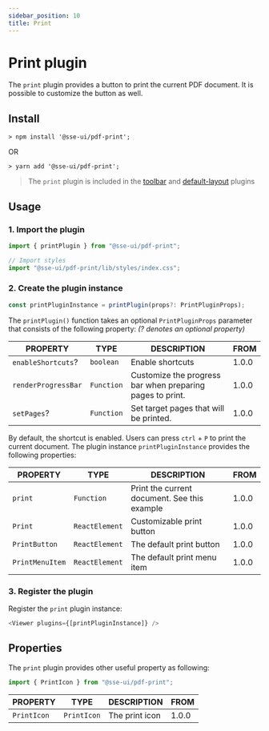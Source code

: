 ```yaml
---
sidebar_position: 10
title: Print
---
```


# Print plugin

The `print` plugin provides a button to print the current PDF document. It is possible to customize the button as well.

## Install

```
> npm install '@sse-ui/pdf-print';
```

OR

```
> yarn add '@sse-ui/pdf-print';
```

> The `print` plugin is included in the [toolbar](/docs/ui/sse-pdf-viewer/plugin/toolbar) and [default-layout](/docs/ui/sse-pdf-viewer/plugin/default-layout) plugins

## Usage

### 1. Import the plugin

```javascript
import { printPlugin } from "@sse-ui/pdf-print";

// Import styles
import "@sse-ui/pdf-print/lib/styles/index.css";
```

### 2. Create the plugin instance

```javascript
const printPluginInstance = printPlugin(props?: PrintPluginProps);
```

The `printPlugin()` function takes an optional `PrintPluginProps` parameter that consists of the following property:
_(? denotes an optional property)_

| PROPERTY            | TYPE       | DESCRIPTION                                               | FROM  |
| ------------------- | ---------- | --------------------------------------------------------- | ----- |
| `enableShortcuts`?  | `boolean`  | Enable shortcuts                                          | 1.0.0 |
| `renderProgressBar` | `Function` | Customize the progress bar when preparing pages to print. | 1.0.0 |
| `setPages`?         | `Function` | Set target pages that will be printed.                    | 1.0.0 |

By default, the shortcut is enabled. Users can press `ctrl` + `P` to print the current document.
The plugin instance `printPluginInstance` provides the following properties:

| PROPERTY        | TYPE           | DESCRIPTION                                  | FROM  |
| --------------- | -------------- | -------------------------------------------- | ----- |
| `print`         | `Function`     | Print the current document. See this example | 1.0.0 |
| `Print`         | `ReactElement` | Customizable print button                    | 1.0.0 |
| `PrintButton`   | `ReactElement` | The default print button                     | 1.0.0 |
| `PrintMenuItem` | `ReactElement` | The default print menu item                  | 1.0.0 |

### 3. Register the plugin

Register the `print` plugin instance:

```javascript
<Viewer plugins={[printPluginInstance]} />
```

## Properties

The `print` plugin provides other useful property as following:

```javascript
import { PrintIcon } from "@sse-ui/pdf-print";
```

| PROPERTY    | TYPE        | DESCRIPTION    | FROM  |
| ----------- | ----------- | -------------- | ----- |
| `PrintIcon` | `PrintIcon` | The print icon | 1.0.0 |
